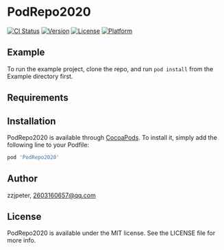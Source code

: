 
# PodRepo2020

[![CI Status](https://img.shields.io/travis/zzjpeter/PodRepo2020.svg?style=flat)](https://travis-ci.org/zzjpeter/PodRepo2020)
[![Version](https://img.shields.io/cocoapods/v/PodRepo2020.svg?style=flat)](https://cocoapods.org/pods/PodRepo2020)
[![License](https://img.shields.io/cocoapods/l/PodRepo2020.svg?style=flat)](https://cocoapods.org/pods/PodRepo2020)
[![Platform](https://img.shields.io/cocoapods/p/PodRepo2020.svg?style=flat)](https://cocoapods.org/pods/PodRepo2020)

## Example

To run the example project, clone the repo, and run `pod install` from the Example directory first.

## Requirements

## Installation

PodRepo2020 is available through [CocoaPods](https://cocoapods.org). To install
it, simply add the following line to your Podfile:

```ruby
pod 'PodRepo2020'
```

## Author

zzjpeter, 2603160657@qq.com

## License

PodRepo2020 is available under the MIT license. See the LICENSE file for more info.

